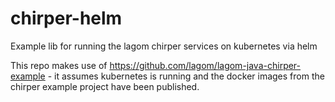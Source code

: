 # chirper-helm
Example lib for running the lagom chirper services on kubernetes via helm

This repo makes use of https://github.com/lagom/lagom-java-chirper-example - it assumes kubernetes is running 
and the docker images from the chirper example project have been published.
